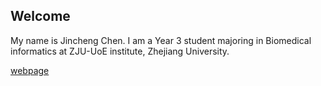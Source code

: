 ## Welcome 

My name is Jincheng Chen. 
I am a Year 3 student majoring in Biomedical informatics at ZJU-UoE institute, Zhejiang University.

[webpage](https://c.zju.edu.cn/) 
